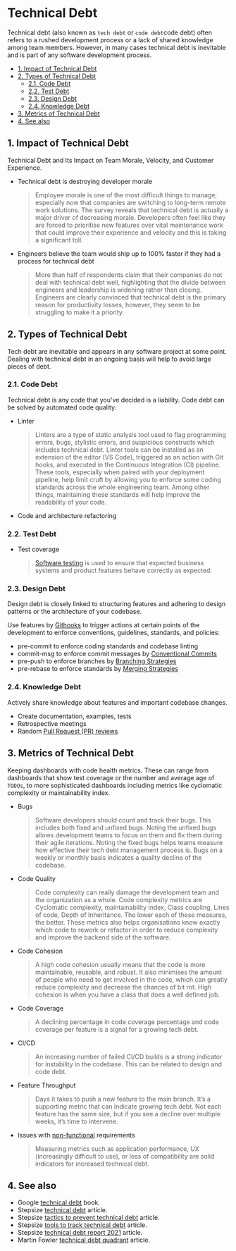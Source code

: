 # Technical Debt

Technical debt (also known as `tech debt` or `code debt`code debt) often refers to a rushed development process or a lack of shared knowledge among team members. However, in many cases technical debt is inevitable and is part of any software development process.

- [1. Impact of Technical Debt](#1-impact-of-technical-debt)
- [2. Types of Technical Debt](#2-types-of-technical-debt)
  - [2.1. Code Debt](#21-code-debt)
  - [2.2. Test Debt](#22-test-debt)
  - [2.3. Design Debt](#23-design-debt)
  - [2.4. Knowledge Debt](#24-knowledge-debt)
- [3. Metrics of Technical Debt](#3-metrics-of-technical-debt)
- [4. See also](#4-see-also)

## 1. Impact of Technical Debt

Technical Debt and Its Impact on Team Morale, Velocity, and Customer Experience.

- Technical debt is destroying developer morale
  > Employee morale is one of the most difficult things to manage, especially now that companies are switching to long-term remote work solutions. The survey reveals that technical debt is actually a major driver of decreasing morale. Developers often feel like they are forced to prioritise new features over vital maintenance work that could improve their experience and velocity and this is taking a significant toll.

- Engineers believe the team would ship up to 100% faster if they had a process for technical debt
  > More than half of respondents claim that their companies do not deal with technical debt well, highlighting that the divide between engineers and leadership is widening rather than closing. Engineers are clearly convinced that technical debt is the primary reason for productivity losses, however, they seem to be struggling to make it a priority.

## 2. Types of Technical Debt

Tech debt are inevitable and appears in any software project at some point. Dealing with technical debt in an ongoing basis will help to avoid large pieces of debt.

### 2.1. Code Debt

Technical debt is any code that you've decided is a liability. Code debt can be solved by automated code quality:

- Linter
  > Linters are a type of static analysis tool used to flag programming errors, bugs, stylistic errors, and suspicious constructs which includes technical debt. Linter tools can be installed as an extension of the editor (VS Code), triggered as an action with Git hooks, and executed in the Continuous Integration (CI) pipeline. These tools, especially when paired with your deployment pipeline, help limit cruft by allowing you to enforce some coding standards across the whole engineering team. Among other things, maintaining these standards will help improve the readability of your code.

- Code and architecture refactoring

### 2.2. Test Debt

- Test coverage
  > [Software testing](../about/software-testing.md) is used to ensure that expected business systems and product features behave correctly as expected.

### 2.3. Design Debt

Design debt is closely linked to structuring features and adhering to design patterns or the architecture of your codebase.

Use features by [Githooks](../about/githooks.md) to trigger actions at certain points of the development to enforce conventions, guidelines, standards, and policies:

- pre-commit to enforce coding standards and codebase linting
- commit-msg to enforce commit messages by [Conventional Commits](../convention/conventional-commits.md)
- pre-push to enforce branches by [Branching Strategies](../about/branching-strategies.md)
- pre-rebase to enforce standards by [Merging Strategies](../about/merging-strategies.md)

### 2.4. Knowledge Debt

Actively share knowledge about features and important codebase changes.

- Create documentation, examples, tests
- Retrospective meetings
- Random [Pull Request (PR) reviews](../guideline/code-review-guide.md#reviewer)

## 3. Metrics of Technical Debt

Keeping dashboards with code health metrics. These can range from dashboards that show test coverage or the number and average age of `TODOs`, to more sophisticated dashboards including metrics like cyclomatic complexity or maintainability index.

- Bugs
  > Software developers should count and track their bugs. This includes both fixed and unfixed bugs. Noting the unfixed bugs allows development teams to focus on them and fix them during their agile iterations. Noting the fixed bugs helps teams measure how effective their tech debt management process is. Bugs on a weekly or monthly basis indicates a quality decline of the codebase.

- Code Quality
  > Code complexity can really damage the development team and the organization as a whole. Code complexity metrics are Cyclomatic complexity, maintainability index, Class coupling, Lines of code, Depth of Inheritance. The lower each of these measures, the better. These metrics also helps organisations know exactly which code to rework or refactor in order to reduce complexity and improve the backend side of the software.

- Code Cohesion
  > A high code cohesion usually means that the code is more maintainable, reusable, and robust. It also minimises the amount of people who need to get involved in the code, which can greatly reduce complexity and decrease the chances of bit rot. High cohesion is when you have a class that does a well defined job.

- Code Coverage
  > A declining percentage in code coverage percentage and code coverage per feature is a signal for a growing tech debt.

- CI/CD
  > An increasing number of failed CI/CD builds is a strong indicator for instability in the codebase. This can be related to design and code debt.

- Feature Throughput
  > Days it takes to push a new feature to the main branch. It’s a supporting metric that can indicate growing tech debt. Not each feature has the same size, but if you see a decline over multiple weeks, it’s time to intervene.

- Issues with [non-functional](../about/software-testing.md#non-functional-testing) requirements
  > Measuring metrics such as application performance, UX (increasingly difficult to use), or loss of compatibility are solid indicators for increased technical debt.

## 4. See also

- Google [technical debt](https://static.googleusercontent.com/media/sre.google/de//static/pdf/building_secure_and_reliable_systems.pdf#page=297&zoom=100,0,450) book.
- Stepsize [technical debt](https://www.stepsize.com/blog/complete-guide-to-technical-debt) article.
- Stepsize [tactics to prevent technical debt](https://www.stepsize.com/blog/3-best-tactics-to-prevent-technical-debt) article.
- Stepsize [tools to track technical debt](https://www.stepsize.com/blog/tools-to-track-and-manage-technical-debt) article.
- Stepsize [technical debt report 2021](https://www.stepsize.com/report) article.
- Martin Fowler [technical debt quadrant](https://martinfowler.com/bliki/TechnicalDebtQuadrant.html) article.
